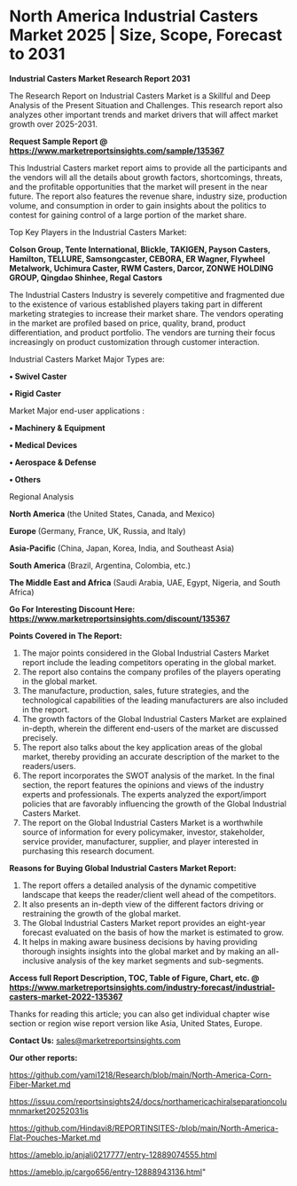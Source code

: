  # North America Industrial Casters Market 2025 | Size, Scope, Forecast to 2031

<strong>Industrial Casters Market Research Report 2031</strong>

The Research Report on Industrial Casters Market is a Skillful and Deep Analysis of the Present Situation and Challenges. This research report also analyzes other important trends and market drivers that will affect market growth over 2025-2031.

<strong>Request Sample Report @ <a href=https://www.marketreportsinsights.com/sample/135367>https://www.marketreportsinsights.com/sample/135367</a></strong>

This Industrial Casters market report aims to provide all the participants and the vendors will all the details about growth factors, shortcomings, threats, and the profitable opportunities that the market will present in the near future. The report also features the revenue share, industry size, production volume, and consumption in order to gain insights about the politics to contest for gaining control of a large portion of the market share.

Top Key Players in the Industrial Casters Market:

<strong>Colson Group, Tente International, Blickle, TAKIGEN, Payson Casters, Hamilton, TELLURE, Samsongcaster, CEBORA, ER Wagner, Flywheel Metalwork, Uchimura Caster, RWM Casters, Darcor, ZONWE HOLDING GROUP, Qingdao Shinhee, Regal Castors</strong>

The Industrial Casters Industry is severely competitive and fragmented due to the existence of various established players taking part in different marketing strategies to increase their market share. The vendors operating in the market are profiled based on price, quality, brand, product differentiation, and product portfolio. The vendors are turning their focus increasingly on product customization through customer interaction.

Industrial Casters Market Major Types are:

<strong>• Swivel Caster

• Rigid Caster</strong>

Market Major end-user applications :

<strong>• Machinery & Equipment

• Medical Devices

• Aerospace & Defense

• Others</strong>

Regional Analysis

</u><strong><b>North America</b></strong> (the United States, Canada, and Mexico)

<strong><b>Europe </b></strong>(Germany, France, UK, Russia, and Italy)

<strong><b>Asia-Pacific</b></strong> (China, Japan, Korea, India, and Southeast Asia)

<strong><b>South America</b></strong> (Brazil, Argentina, Colombia, etc.)

<strong><b>The Middle East and Africa</b></strong> (Saudi Arabia, UAE, Egypt, Nigeria, and South Africa)

<strong>Go For Interesting Discount Here: <a href=https://www.marketreportsinsights.com/discount/135367>https://www.marketreportsinsights.com/discount/135367</a></strong>

<strong>Points Covered in The Report:</strong>
<ol>
  <li>The major points considered in the Global Industrial Casters Market report include the leading competitors operating in the global market.</li>
  <li>The report also contains the company profiles of the players operating in the global market.</li>
  <li>The manufacture, production, sales, future strategies, and the technological capabilities of the leading manufacturers are also included in the report.</li>
  <li>The growth factors of the Global Industrial Casters Market are explained in-depth, wherein the different end-users of the market are discussed precisely.</li>
  <li>The report also talks about the key application areas of the global market, thereby providing an accurate description of the market to the readers/users.</li>
  <li>The report incorporates the SWOT analysis of the market. In the final section, the report features the opinions and views of the industry experts and professionals. The experts analyzed the export/import policies that are favorably influencing the growth of the Global Industrial Casters Market.</li>
  <li>The report on the Global Industrial Casters Market is a worthwhile source of information for every policymaker, investor, stakeholder, service provider, manufacturer, supplier, and player interested in purchasing this research document.</li>
</ol>
<strong>Reasons for Buying Global Industrial Casters Market Report:</strong>

<ol>
  <li>The report offers a detailed analysis of the dynamic competitive landscape that keeps the reader/client well ahead of the competitors.</li>
  <li>It also presents an in-depth view of the different factors driving or restraining the growth of the global market.</li>
  <li>The Global Industrial Casters Market report provides an eight-year forecast evaluated on the basis of how the market is estimated to grow.</li>
  <li>It helps in making aware business decisions by having providing thorough insights insights into the global market and by making an all-inclusive analysis of the key market segments and sub-segments.</li>
</ol>
<strong>Access full Report Description, TOC, Table of Figure, Chart, etc. @ <a href=https://www.marketreportsinsights.com/industry-forecast/industrial-casters-market-2022-135367>https://www.marketreportsinsights.com/industry-forecast/industrial-casters-market-2022-135367</a></strong>


Thanks for reading this article; you can also get individual chapter wise section or region wise report version like Asia, United States, Europe.

<strong>Contact Us:</strong>
sales@marketreportsinsights.com

<strong>Our other reports:</strong>

<a href=https://github.com/yami1218/Research/blob/main/North-America-Corn-Fiber-Market.md>https://github.com/yami1218/Research/blob/main/North-America-Corn-Fiber-Market.md</a>

<a href=https://issuu.com/reportsinsights24/docs/northamericachiralseparationcolumnmarket20252031is>https://issuu.com/reportsinsights24/docs/northamericachiralseparationcolumnmarket20252031is</a>

<a href=https://github.com/Hindavi8/REPORTINSITES-/blob/main/North-America-Flat-Pouches-Market.md>https://github.com/Hindavi8/REPORTINSITES-/blob/main/North-America-Flat-Pouches-Market.md</a>

<a href=https://ameblo.jp/anjali0217777/entry-12889074555.html>https://ameblo.jp/anjali0217777/entry-12889074555.html</a>

<a href=https://ameblo.jp/cargo656/entry-12888943136.html>https://ameblo.jp/cargo656/entry-12888943136.html</a>"
